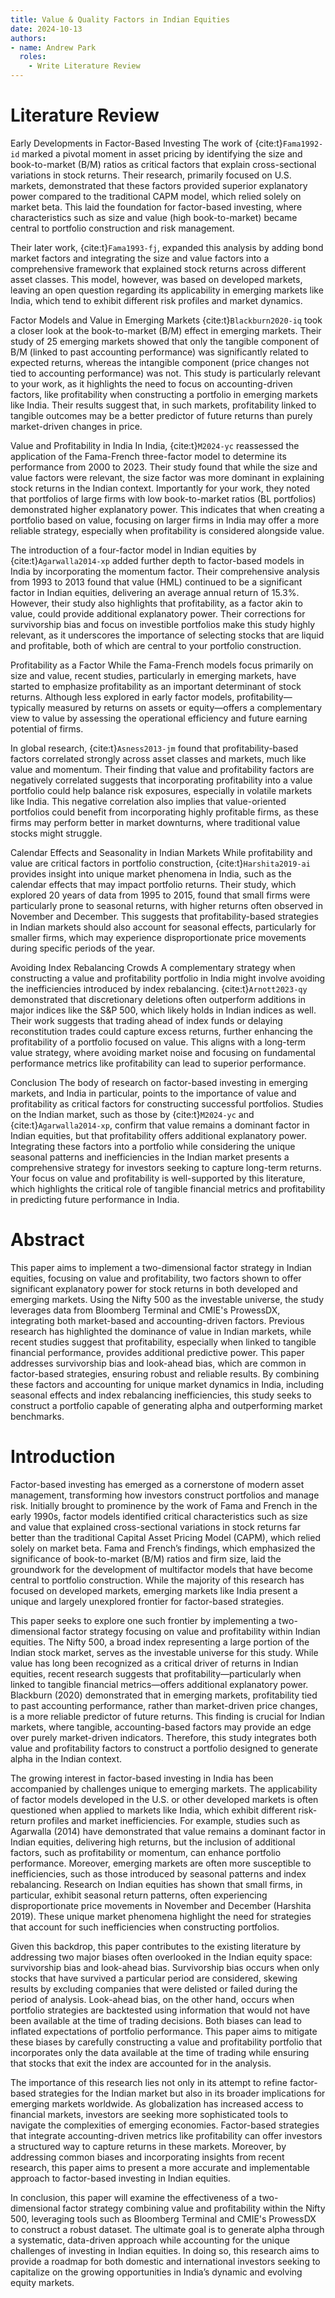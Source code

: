 ```yaml
---
title: Value & Quality Factors in Indian Equities
date: 2024-10-13
authors:
- name: Andrew Park
  roles: 
    - Write Literature Review
---
```


# Literature Review

Early Developments in Factor-Based Investing
The work of {cite:t}`Fama1992-id` marked a pivotal moment in asset pricing by identifying the size and book-to-market (B/M) ratios as critical factors that explain cross-sectional variations in stock returns. Their research, primarily focused on U.S. markets, demonstrated that these factors provided superior explanatory power compared to the traditional CAPM model, which relied solely on market beta. This laid the foundation for factor-based investing, where characteristics such as size and value (high book-to-market) became central to portfolio construction and risk management.

Their later work, {cite:t}`Fama1993-fj`, expanded this analysis by adding bond market factors and integrating the size and value factors into a comprehensive framework that explained stock returns across different asset classes. This model, however, was based on developed markets, leaving an open question regarding its applicability in emerging markets like India, which tend to exhibit different risk profiles and market dynamics.

Factor Models and Value in Emerging Markets
{cite:t}`Blackburn2020-iq` took a closer look at the book-to-market (B/M) effect in emerging markets. Their study of 25 emerging markets showed that only the tangible component of B/M (linked to past accounting performance) was significantly related to expected returns, whereas the intangible component (price changes not tied to accounting performance) was not. This study is particularly relevant to your work, as it highlights the need to focus on accounting-driven factors, like profitability when constructing a portfolio in emerging markets like India. Their results suggest that, in such markets, profitability linked to tangible outcomes may be a better predictor of future returns than purely market-driven changes in price.

Value and Profitability in India
In India, {cite:t}`M2024-yc` reassessed the application of the Fama-French three-factor model to determine its performance from 2000 to 2023. Their study found that while the size and value factors were relevant, the size factor was more dominant in explaining stock returns in the Indian context. Importantly for your work, they noted that portfolios of large firms with low book-to-market ratios (BL portfolios) demonstrated higher explanatory power. This indicates that when creating a portfolio based on value, focusing on larger firms in India may offer a more reliable strategy, especially when profitability is considered alongside value.

The introduction of a four-factor model in Indian equities by {cite:t}`Agarwalla2014-xp` added further depth to factor-based models in India by incorporating the momentum factor. Their comprehensive analysis from 1993 to 2013 found that value (HML) continued to be a significant factor in Indian equities, delivering an average annual return of 15.3%. However, their study also highlights that profitability, as a factor akin to value, could provide additional explanatory power. Their corrections for survivorship bias and focus on investible portfolios make this study highly relevant, as it underscores the importance of selecting stocks that are liquid and profitable, both of which are central to your portfolio construction.

Profitability as a Factor
While the Fama-French models focus primarily on size and value, recent studies, particularly in emerging markets, have started to emphasize profitability as an important determinant of stock returns. Although less explored in early factor models, profitability—typically measured by returns on assets or equity—offers a complementary view to value by assessing the operational efficiency and future earning potential of firms.

In global research, {cite:t}`Asness2013-jm` found that profitability-based factors correlated strongly across asset classes and markets, much like value and momentum. Their finding that value and profitability factors are negatively correlated suggests that incorporating profitability into a value portfolio could help balance risk exposures, especially in volatile markets like India. This negative correlation also implies that value-oriented portfolios could benefit from incorporating highly profitable firms, as these firms may perform better in market downturns, where traditional value stocks might struggle.

Calendar Effects and Seasonality in Indian Markets
While profitability and value are critical factors in portfolio construction, {cite:t}`Harshita2019-ai` provides insight into unique market phenomena in India, such as the calendar effects that may impact portfolio returns. Their study, which explored 20 years of data from 1995 to 2015, found that small firms were particularly prone to seasonal returns, with higher returns often observed in November and December. This suggests that profitability-based strategies in Indian markets should also account for seasonal effects, particularly for smaller firms, which may experience disproportionate price movements during specific periods of the year.

Avoiding Index Rebalancing Crowds
A complementary strategy when constructing a value and profitability portfolio in India might involve avoiding the inefficiencies introduced by index rebalancing. {cite:t}`Arnott2023-qy` demonstrated that discretionary deletions often outperform additions in major indices like the S&P 500, which likely holds in Indian indices as well. Their work suggests that trading ahead of index funds or delaying reconstitution trades could capture excess returns, further enhancing the profitability of a portfolio focused on value. This aligns with a long-term value strategy, where avoiding market noise and focusing on fundamental performance metrics like profitability can lead to superior performance.

Conclusion
The body of research on factor-based investing in emerging markets, and India in particular, points to the importance of value and profitability as critical factors for constructing successful portfolios. Studies on the Indian market, such as those by {cite:t}`M2024-yc` and {cite:t}`Agarwalla2014-xp`, confirm that value remains a dominant factor in Indian equities, but that profitability offers additional explanatory power. Integrating these factors into a portfolio while considering the unique seasonal patterns and inefficiencies in the Indian market presents a comprehensive strategy for investors seeking to capture long-term returns. Your focus on value and profitability is well-supported by this literature, which highlights the critical role of tangible financial metrics and profitability in predicting future performance in India.

# Abstract

This paper aims to implement a two-dimensional factor strategy in Indian equities, focusing on value and profitability, two factors shown to offer significant explanatory power for stock returns in both developed and emerging markets. Using the Nifty 500 as the investable universe, the study leverages data from Bloomberg Terminal and CMIE's ProwessDX, integrating both market-based and accounting-driven factors. Previous research has highlighted the dominance of value in Indian markets, while recent studies suggest that profitability, especially when linked to tangible financial performance, provides additional predictive power. This paper addresses survivorship bias and look-ahead bias, which are common in factor-based strategies, ensuring robust and reliable results. By combining these factors and accounting for unique market dynamics in India, including seasonal effects and index rebalancing inefficiencies, this study seeks to construct a portfolio capable of generating alpha and outperforming market benchmarks.

# Introduction

Factor-based investing has emerged as a cornerstone of modern asset management, transforming how investors construct portfolios and manage risk. Initially brought to prominence by the work of Fama and French in the early 1990s, factor models identified critical characteristics such as size and value that explained cross-sectional variations in stock returns far better than the traditional Capital Asset Pricing Model (CAPM), which relied solely on market beta. Fama and French’s findings, which emphasized the significance of book-to-market (B/M) ratios and firm size, laid the groundwork for the development of multifactor models that have become central to portfolio construction. While the majority of this research has focused on developed markets, emerging markets like India present a unique and largely unexplored frontier for factor-based strategies.

This paper seeks to explore one such frontier by implementing a two-dimensional factor strategy focusing on value and profitability within Indian equities. The Nifty 500, a broad index representing a large portion of the Indian stock market, serves as the investable universe for this study. While value has long been recognized as a critical driver of returns in Indian equities, recent research suggests that profitability—particularly when linked to tangible financial metrics—offers additional explanatory power. Blackburn (2020) demonstrated that in emerging markets, profitability tied to past accounting performance, rather than market-driven price changes, is a more reliable predictor of future returns. This finding is crucial for Indian markets, where tangible, accounting-based factors may provide an edge over purely market-driven indicators. Therefore, this study integrates both value and profitability factors to construct a portfolio designed to generate alpha in the Indian context.

The growing interest in factor-based investing in India has been accompanied by challenges unique to emerging markets. The applicability of factor models developed in the U.S. or other developed markets is often questioned when applied to markets like India, which exhibit different risk-return profiles and market inefficiencies. For example, studies such as Agarwalla (2014) have demonstrated that value remains a dominant factor in Indian equities, delivering high returns, but the inclusion of additional factors, such as profitability or momentum, can enhance portfolio performance. Moreover, emerging markets are often more susceptible to inefficiencies, such as those introduced by seasonal patterns and index rebalancing. Research on Indian equities has shown that small firms, in particular, exhibit seasonal return patterns, often experiencing disproportionate price movements in November and December (Harshita 2019). These unique market phenomena highlight the need for strategies that account for such inefficiencies when constructing portfolios.

Given this backdrop, this paper contributes to the existing literature by addressing two major biases often overlooked in the Indian equity space: survivorship bias and look-ahead bias. Survivorship bias occurs when only stocks that have survived a particular period are considered, skewing results by excluding companies that were delisted or failed during the period of analysis. Look-ahead bias, on the other hand, occurs when portfolio strategies are backtested using information that would not have been available at the time of trading decisions. Both biases can lead to inflated expectations of portfolio performance. This paper aims to mitigate these biases by carefully constructing a value and profitability portfolio that incorporates only the data available at the time of trading while ensuring that stocks that exit the index are accounted for in the analysis.

The importance of this research lies not only in its attempt to refine factor-based strategies for the Indian market but also in its broader implications for emerging markets worldwide. As globalization has increased access to financial markets, investors are seeking more sophisticated tools to navigate the complexities of emerging economies. Factor-based strategies that integrate accounting-driven metrics like profitability can offer investors a structured way to capture returns in these markets. Moreover, by addressing common biases and incorporating insights from recent research, this paper aims to present a more accurate and implementable approach to factor-based investing in Indian equities.

In conclusion, this paper will examine the effectiveness of a two-dimensional factor strategy combining value and profitability within the Nifty 500, leveraging tools such as Bloomberg Terminal and CMIE's ProwessDX to construct a robust dataset. The ultimate goal is to generate alpha through a systematic, data-driven approach while accounting for the unique challenges of investing in Indian equities. In doing so, this research aims to provide a roadmap for both domestic and international investors seeking to capitalize on the growing opportunities in India’s dynamic and evolving equity markets.
